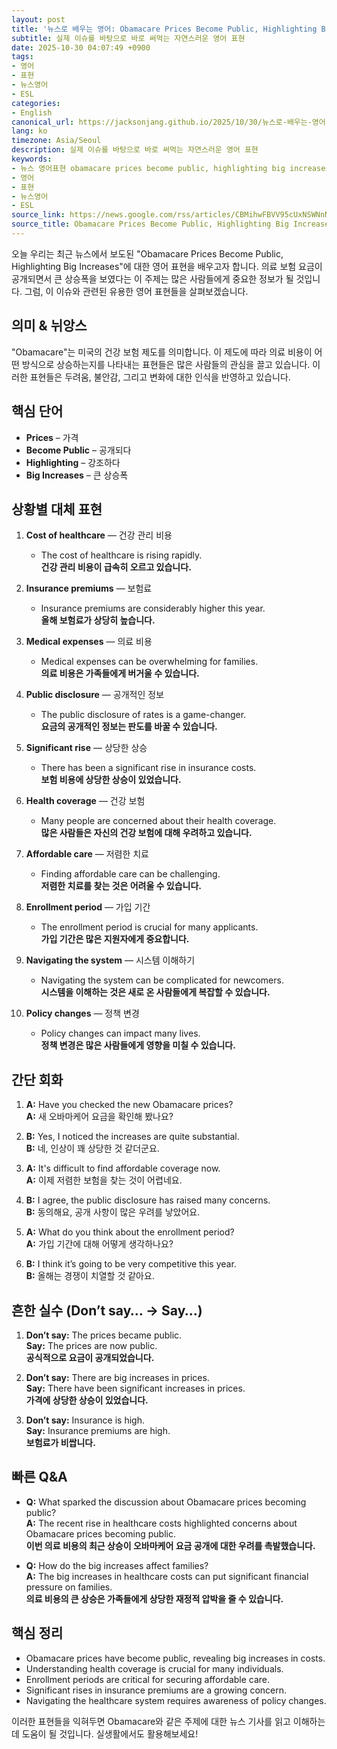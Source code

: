 ```yaml
---
layout: post
title: '뉴스로 배우는 영어: Obamacare Prices Become Public, Highlighting Big Increases'
subtitle: 실제 이슈를 바탕으로 바로 써먹는 자연스러운 영어 표현
date: 2025-10-30 04:07:49 +0900
tags:
- 영어
- 표현
- 뉴스영어
- ESL
categories:
- English
canonical_url: https://jacksonjang.github.io/2025/10/30/뉴스로-배우는-영어-obamacare-prices-become-public-highlighting-big-increases/
lang: ko
timezone: Asia/Seoul
description: 실제 이슈를 바탕으로 바로 써먹는 자연스러운 영어 표현
keywords:
- 뉴스 영어표현 obamacare prices become public, highlighting big increases
- 영어
- 표현
- 뉴스영어
- ESL
source_link: https://news.google.com/rss/articles/CBMihwFBVV95cUxNSWNnNUhuT0NlakVFcTJmbVpnU0xmS0cwbEVNQUNRRXVubHRyU29IbWZRZVM4OXhFbm5Vb0JIaHZ4bVZqZzNqZExpVC1Sd2tUbTV1SVhVNW1LZjZwZGFDYkVncFgtWmZteFN3djlxMHNMWVE5MDR5LU5BbnJ5V0VoN1FHV09tX2s?oc=5
source_title: Obamacare Prices Become Public, Highlighting Big Increases
---
```


오늘 우리는 최근 뉴스에서 보도된 "Obamacare Prices Become Public, Highlighting Big Increases"에 대한 영어 표현을 배우고자 합니다. 의료 보험 요금이 공개되면서 큰 상승폭을 보였다는 이 주제는 많은 사람들에게 중요한 정보가 될 것입니다. 그럼, 이 이슈와 관련된 유용한 영어 표현들을 살펴보겠습니다.

## 의미 & 뉘앙스

"Obamacare"는 미국의 건강 보험 제도를 의미합니다. 이 제도에 따라 의료 비용이 어떤 방식으로 상승하는지를 나타내는 표현들은 많은 사람들의 관심을 끌고 있습니다. 이러한 표현들은 두려움, 불안감, 그리고 변화에 대한 인식을 반영하고 있습니다.

## 핵심 단어

- **Prices** – 가격
- **Become Public** – 공개되다
- **Highlighting** – 강조하다
- **Big Increases** – 큰 상승폭

## 상황별 대체 표현

1. **Cost of healthcare** — 건강 관리 비용
   - The cost of healthcare is rising rapidly.  
   **건강 관리 비용이 급속히 오르고 있습니다.**

2. **Insurance premiums** — 보험료
   - Insurance premiums are considerably higher this year.  
   **올해 보험료가 상당히 높습니다.**

3. **Medical expenses** — 의료 비용
   - Medical expenses can be overwhelming for families.  
   **의료 비용은 가족들에게 버거울 수 있습니다.**

4. **Public disclosure** — 공개적인 정보
   - The public disclosure of rates is a game-changer.  
   **요금의 공개적인 정보는 판도를 바꿀 수 있습니다.**

5. **Significant rise** — 상당한 상승
   - There has been a significant rise in insurance costs.  
   **보험 비용에 상당한 상승이 있었습니다.**

6. **Health coverage** — 건강 보험
   - Many people are concerned about their health coverage.  
   **많은 사람들은 자신의 건강 보험에 대해 우려하고 있습니다.**

7. **Affordable care** — 저렴한 치료
   - Finding affordable care can be challenging.  
   **저렴한 치료를 찾는 것은 어려울 수 있습니다.**

8. **Enrollment period** — 가입 기간
   - The enrollment period is crucial for many applicants.  
   **가입 기간은 많은 지원자에게 중요합니다.**

9. **Navigating the system** — 시스템 이해하기
   - Navigating the system can be complicated for newcomers.  
   **시스템을 이해하는 것은 새로 온 사람들에게 복잡할 수 있습니다.**

10. **Policy changes** — 정책 변경
    - Policy changes can impact many lives.  
    **정책 변경은 많은 사람들에게 영향을 미칠 수 있습니다.**

## 간단 회화

1. **A:** Have you checked the new Obamacare prices?  
   **A:** 새 오바마케어 요금을 확인해 봤나요?  
   
2. **B:** Yes, I noticed the increases are quite substantial.  
   **B:** 네, 인상이 꽤 상당한 것 같더군요.  

3. **A:** It's difficult to find affordable coverage now.  
   **A:** 이제 저렴한 보험을 찾는 것이 어렵네요.  

4. **B:** I agree, the public disclosure has raised many concerns.  
   **B:** 동의해요, 공개 사항이 많은 우려를 낳았어요.  

5. **A:** What do you think about the enrollment period?  
   **A:** 가입 기간에 대해 어떻게 생각하나요?  

6. **B:** I think it’s going to be very competitive this year.  
   **B:** 올해는 경쟁이 치열할 것 같아요.  

## 흔한 실수 (Don’t say… → Say…)

1. **Don’t say:** The prices became public.  
   **Say:** The prices are now public.  
   **공식적으로 요금이 공개되었습니다.**

2. **Don’t say:** There are big increases in prices.  
   **Say:** There have been significant increases in prices.  
   **가격에 상당한 상승이 있었습니다.**

3. **Don’t say:** Insurance is high.  
   **Say:** Insurance premiums are high.  
   **보험료가 비쌉니다.**

## 빠른 Q&A

- **Q:** What sparked the discussion about Obamacare prices becoming public?  
  **A:** The recent rise in healthcare costs highlighted concerns about Obamacare prices becoming public.  
  **이번 의료 비용의 최근 상승이 오바마케어 요금 공개에 대한 우려를 촉발했습니다.**

- **Q:** How do the big increases affect families?  
  **A:** The big increases in healthcare costs can put significant financial pressure on families.  
  **의료 비용의 큰 상승은 가족들에게 상당한 재정적 압박을 줄 수 있습니다.**

## 핵심 정리

- Obamacare prices have become public, revealing big increases in costs.
- Understanding health coverage is crucial for many individuals.
- Enrollment periods are critical for securing affordable care.
- Significant rises in insurance premiums are a growing concern.
- Navigating the healthcare system requires awareness of policy changes.

이러한 표현들을 익혀두면 Obamacare와 같은 주제에 대한 뉴스 기사를 읽고 이해하는 데 도움이 될 것입니다. 실생활에서도 활용해보세요!